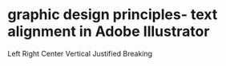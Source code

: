 # graphic design principles- text alignment in Adobe Illustrator

Left
Right
Center
Vertical
Justified
Breaking